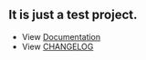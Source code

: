 ## It is just a test project.

- View [Documentation](//Juhan280.github.io/experiment)
- View [CHANGELOG](./CHANGELOG.md)
